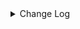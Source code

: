 <details><summary> Change Log </summary>

| Change | Commit | Version |
| --- | --- | --- |
|[Improve] restruct connector common options (#8634)|https://github.com/apache/seatunnel/commit/f3499a6eeb|2.3.10|
|[improve] amazon sqs connector update (#8602)|https://github.com/apache/seatunnel/commit/c747e02a98|2.3.10|
|[Feature][Restapi] Allow metrics information to be associated to logical plan nodes (#7786)|https://github.com/apache/seatunnel/commit/6b7c53d03c|2.3.9|
|[Feature][Kafka] Support multi-table source read  (#5992)|https://github.com/apache/seatunnel/commit/60104602d1|2.3.6|
|[Improve][Common] Introduce new error define rule (#5793)|https://github.com/apache/seatunnel/commit/9d1b2582b2|2.3.4|
|[Improve] Remove use `SeaTunnelSink::getConsumedType` method and mark it as deprecated (#5755)|https://github.com/apache/seatunnel/commit/8de7408100|2.3.4|
|[Improve] Remove all useless `prepare`, `getProducedType` method (#5741)|https://github.com/apache/seatunnel/commit/ed94fffbb9|2.3.4|
|[Improve][Connector-V2] Change `amazonsqs` to `AmazonSqs` as connector identifier (#5742)|https://github.com/apache/seatunnel/commit/245705d0f7|2.3.4|
|[Feature] [Connector-V2] Add connector amazonsqs (#5367)|https://github.com/apache/seatunnel/commit/7f75a8eafd|2.3.4|

</details>
